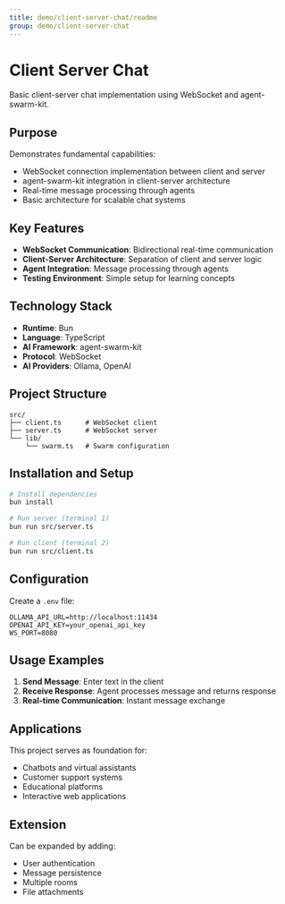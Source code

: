 ```yaml
---
title: demo/client-server-chat/readme
group: demo/client-server-chat
---
```


# Client Server Chat

Basic client-server chat implementation using WebSocket and agent-swarm-kit.

## Purpose

Demonstrates fundamental capabilities:
- WebSocket connection implementation between client and server
- agent-swarm-kit integration in client-server architecture
- Real-time message processing through agents
- Basic architecture for scalable chat systems

## Key Features

- **WebSocket Communication**: Bidirectional real-time communication
- **Client-Server Architecture**: Separation of client and server logic
- **Agent Integration**: Message processing through agents
- **Testing Environment**: Simple setup for learning concepts

## Technology Stack

- **Runtime**: Bun
- **Language**: TypeScript
- **AI Framework**: agent-swarm-kit
- **Protocol**: WebSocket
- **AI Providers**: Ollama, OpenAI

## Project Structure

```
src/
├── client.ts      # WebSocket client
├── server.ts      # WebSocket server
└── lib/
    └── swarm.ts   # Swarm configuration
```

## Installation and Setup

```bash
# Install dependencies
bun install

# Run server (terminal 1)
bun run src/server.ts

# Run client (terminal 2)
bun run src/client.ts
```

## Configuration

Create a `.env` file:

```env
OLLAMA_API_URL=http://localhost:11434
OPENAI_API_KEY=your_openai_api_key
WS_PORT=8080
```

## Usage Examples

1. **Send Message**: Enter text in the client
2. **Receive Response**: Agent processes message and returns response
3. **Real-time Communication**: Instant message exchange

## Applications

This project serves as foundation for:
- Chatbots and virtual assistants
- Customer support systems
- Educational platforms
- Interactive web applications

## Extension

Can be expanded by adding:
- User authentication
- Message persistence
- Multiple rooms
- File attachments
